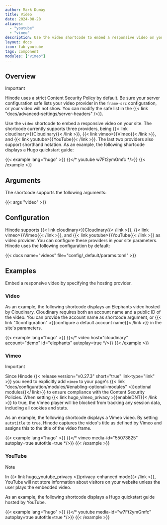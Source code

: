 ```yaml
---
author: Mark Dumay
title: Video
date: 2024-08-28
aliases:
  - "youtube"
  - "vimeo"
description: Use the video shortcode to embed a responsive video on your site.
layout: docs
icon: fab youtube
tags: component
modules: ["vimeo"]
---
```


## Overview

> [!IMPORTANT]
> Hinode uses a strict Content Security Policy by default. Be sure your server configuration safe lists your video provider in the `frame-src` configuration, or your video will not show. You can modify the safe list in the {{< link "docs/advanced-settings/server-headers" />}}.

Use the `video` shortcode to embed a responsive video on your site. The shortcode currently supports three providers, being {{< link cloudinary>}}Cloudinary{{< /link >}}, {{< link vimeo>}}Vimeo{{< /link >}}, and {{< link youtube>}}YouTube{{< /link >}}. The last two providers also support shorthand notation. As an example, the following shortcode displays a Hugo quickstart guide:

<!-- markdownlint-disable MD037 -->
{{< example lang="hugo" >}}
{{</* youtube w7Ft2ymGmfc */>}}
{{< /example >}}
<!-- markdownlint-enable MD037 -->

## Arguments

The shortcode supports the following arguments:

{{< args "video" >}}

## Configuration

Hinode supports {{< link cloudinary>}}Cloudinary{{< /link >}}, {{< link vimeo>}}Vimeo{{< /link >}}, and {{< link youtube>}}YouTube{{< /link >}} as video provider. You can configure these providers in your site parameters. Hinode uses the following configuration by default:

{{< docs name="videos" file="config/_default/params.toml" >}}

## Examples

Embed a responsive video by specifying the hosting provider.

### Video

As an example, the following shortcode displays an Elephants video hosted by Cloudinary. Cloudinary requires both an account name and a public ID of the video. You can provide the account name as shortcode argument, or {{< link "#configuration" >}}configure a default account name{{< /link >}} in the site's parameters.

<!-- markdownlint-disable MD037 -->
{{< example lang="hugo" >}}
{{</* video host="cloudinary" account="demo" id="elephants" autoplay=true */>}}
{{< /example >}}
<!-- markdownlint-enable MD037 -->

### Vimeo

> [!IMPORTANT]
> Since Hinode {{< release version="v0.27.3" short="true" link-type="link" >}} you need to explicitly add `vimeo` to your page's {{< link "docs/configuration/modules/#enabling-optional-modules" >}}optional modules{{</ link>}} to ensure compliance with the Content Security Policies. When setting {{< link hugo_vimeo_privacy >}}enableDNT{{< /link >}} to true, the Vimeo player will be blocked from tracking any session data, including all cookies and stats.

As an example, the following shortcode displays a Vimeo video. By setting `autotitle` to `true`, Hinode captures the video's title as defined by Vimeo and assigns this to the title of the video frame.

<!-- markdownlint-disable MD037 -->
{{< example lang="hugo" >}}
{{</* vimeo media-id="55073825" autoplay=true autotitle=true */>}}
{{< /example >}}
<!-- markdownlint-enable MD037 -->

### YouTube

> [!NOTE]
> In {{< link hugo_youtube_privacy >}}privacy-enhanced mode{{< /link >}}, YouTube will not store information about visitors on your website unless the user plays the embedded video.

As an example, the following shortcode displays a Hugo quickstart guide hosted by YouTube.

<!-- markdownlint-disable MD037 -->
{{< example lang="hugo" >}}
{{</* youtube media-id="w7Ft2ymGmfc" autoplay=true autotitle=true */>}}
{{< /example >}}
<!-- markdownlint-enable MD037 -->
